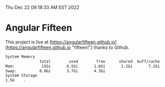 Thu Dec 22 09:18:33 AM EST 2022

# Angular Fifteen


This project is live at [https://angularfifteen.github.io](https://angularfifteen.github.io "fifteen!") thanks to Github.

```bash
System Memory
               total        used        free      shared  buff/cache   available
Mem:            15Gi       6.5Gi       1.6Gi       1.2Gi       7.2Gi       7.3Gi
Swap:          8.0Gi       3.7Gi       4.3Gi
System Storage
1.5G	.
```
```bash
